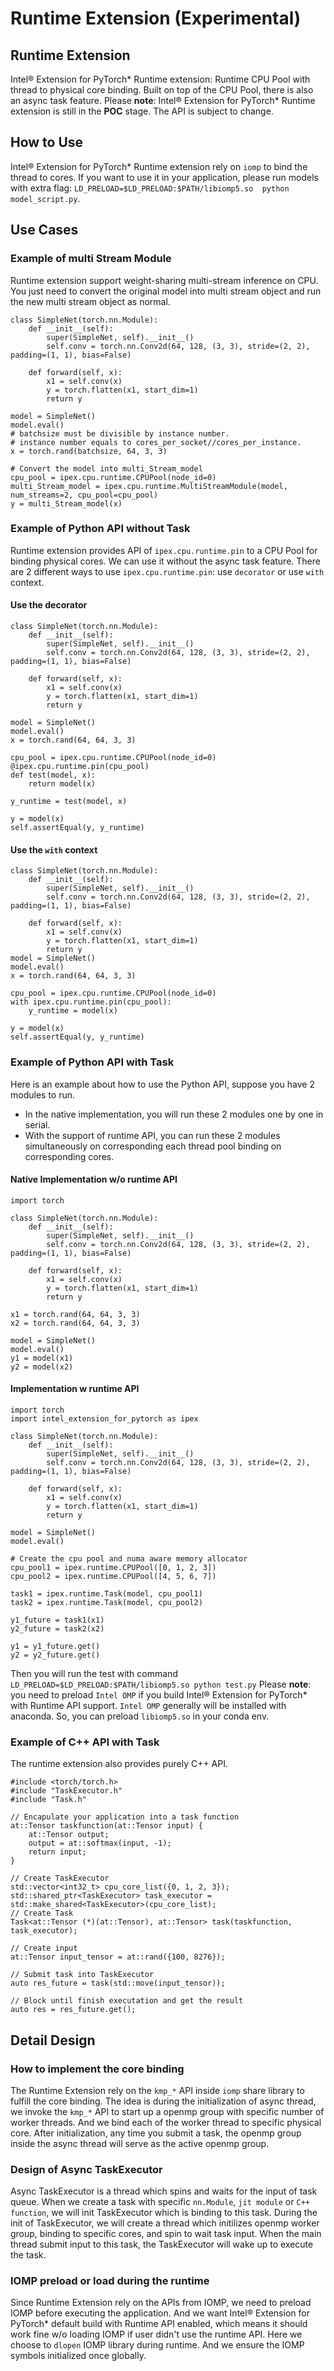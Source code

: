 Runtime Extension (Experimental)
==========================
## Runtime Extension
Intel® Extension for PyTorch\* Runtime extension: Runtime CPU Pool with thread to physical core binding. Built on top of the CPU Pool, there is also an async task feature. Please **note**: Intel® Extension for PyTorch\* Runtime extension is still in the **POC** stage. The API is subject to change.

## How to Use
Intel® Extension for PyTorch\* Runtime extension rely on `iomp` to bind the thread to cores. If you want to use it in your application, please run models with extra flag: `LD_PRELOAD=$LD_PRELOAD:$PATH/libiomp5.so  python model_script.py`.

## Use Cases
### Example of multi Stream Module
Runtime extension support weight-sharing multi-stream inference on CPU. You just need to convert the original model into multi stream object and run the new multi stream object as normal.
```
class SimpleNet(torch.nn.Module):
    def __init__(self):
        super(SimpleNet, self).__init__()
        self.conv = torch.nn.Conv2d(64, 128, (3, 3), stride=(2, 2), padding=(1, 1), bias=False)

    def forward(self, x):
        x1 = self.conv(x)
        y = torch.flatten(x1, start_dim=1)
        return y

model = SimpleNet()
model.eval()
# batchsize must be divisible by instance number.
# instance number equals to cores_per_socket//cores_per_instance.
x = torch.rand(batchsize, 64, 3, 3)

# Convert the model into multi_Stream_model
cpu_pool = ipex.cpu.runtime.CPUPool(node_id=0)
multi_Stream_model = ipex.cpu.runtime.MultiStreamModule(model, num_streams=2, cpu_pool=cpu_pool)
y = multi_Stream_model(x)
```

### Example of Python API without Task
Runtime extension provides API of `ipex.cpu.runtime.pin` to a CPU Pool for binding physical cores. We can use it without the async task feature. There are 2 different ways to use `ipex.cpu.runtime.pin`: use `decorator` or use `with` context.
#### Use the decorator
```
class SimpleNet(torch.nn.Module):
    def __init__(self):
        super(SimpleNet, self).__init__()
        self.conv = torch.nn.Conv2d(64, 128, (3, 3), stride=(2, 2), padding=(1, 1), bias=False)

    def forward(self, x):
        x1 = self.conv(x)
        y = torch.flatten(x1, start_dim=1)
        return y

model = SimpleNet()
model.eval()
x = torch.rand(64, 64, 3, 3)

cpu_pool = ipex.cpu.runtime.CPUPool(node_id=0)
@ipex.cpu.runtime.pin(cpu_pool)
def test(model, x):
    return model(x)

y_runtime = test(model, x)

y = model(x)
self.assertEqual(y, y_runtime)
```

#### Use the `with` context
```
class SimpleNet(torch.nn.Module):
    def __init__(self):
        super(SimpleNet, self).__init__()
        self.conv = torch.nn.Conv2d(64, 128, (3, 3), stride=(2, 2), padding=(1, 1), bias=False)

    def forward(self, x):
        x1 = self.conv(x)
        y = torch.flatten(x1, start_dim=1)
        return y
model = SimpleNet()
model.eval()
x = torch.rand(64, 64, 3, 3)

cpu_pool = ipex.cpu.runtime.CPUPool(node_id=0)
with ipex.cpu.runtime.pin(cpu_pool):
    y_runtime = model(x)

y = model(x)
self.assertEqual(y, y_runtime)
```

### Example of Python API with Task
Here is an example about how to use the Python API, suppose you have 2 modules to run.
* In the native implementation, you will run these 2 modules one by one in serial.
* With the support of runtime API, you can run these 2 modules simultaneously on corresponding each thread pool binding on corresponding cores.

#### Native Implementation w/o runtime API
```
import torch

class SimpleNet(torch.nn.Module):
    def __init__(self):
        super(SimpleNet, self).__init__()
        self.conv = torch.nn.Conv2d(64, 128, (3, 3), stride=(2, 2), padding=(1, 1), bias=False)

    def forward(self, x):
        x1 = self.conv(x)
        y = torch.flatten(x1, start_dim=1)
        return y

x1 = torch.rand(64, 64, 3, 3)
x2 = torch.rand(64, 64, 3, 3)

model = SimpleNet()
model.eval()
y1 = model(x1)
y2 = model(x2)
```

#### Implementation w runtime API
```
import torch
import intel_extension_for_pytorch as ipex

class SimpleNet(torch.nn.Module):
    def __init__(self):
        super(SimpleNet, self).__init__()
        self.conv = torch.nn.Conv2d(64, 128, (3, 3), stride=(2, 2), padding=(1, 1), bias=False)

    def forward(self, x):
        x1 = self.conv(x)
        y = torch.flatten(x1, start_dim=1)
        return y

model = SimpleNet()
model.eval()

# Create the cpu pool and numa aware memory allocator
cpu_pool1 = ipex.runtime.CPUPool([0, 1, 2, 3])
cpu_pool2 = ipex.runtime.CPUPool([4, 5, 6, 7])

task1 = ipex.runtime.Task(model, cpu_pool1)
task2 = ipex.runtime.Task(model, cpu_pool2)

y1_future = task1(x1)
y2_future = task2(x2)

y1 = y1_future.get()
y2 = y2_future.get()
```
Then you will run the test with command `LD_PRELOAD=$LD_PRELOAD:$PATH/libiomp5.so python test.py`
Please **note**: you need to preload `Intel OMP` if you build Intel® Extension for PyTorch\* with Runtime API support. `Intel OMP` generally will be installed with anaconda. So, you can preload `libiomp5.so` in your conda env.

### Example of C++ API with Task
The runtime extension also provides purely C++ API.
```
#include <torch/torch.h>
#include "TaskExecutor.h"
#include "Task.h"

// Encapulate your application into a task function
at::Tensor taskfunction(at::Tensor input) {
    at::Tensor output;
    output = at::softmax(input, -1);
    return input;
}

// Create TaskExecutor
std::vector<int32_t> cpu_core_list({0, 1, 2, 3});
std::shared_ptr<TaskExecutor> task_executor = std::make_shared<TaskExecutor>(cpu_core_list);
// Create Task
Task<at::Tensor (*)(at::Tensor), at::Tensor> task(taskfunction, task_executor);

// Create input
at::Tensor input_tensor = at::rand({100, 8276});

// Submit task into TaskExecutor
auto res_future = task(std::move(input_tensor));

// Block until finish executation and get the result
auto res = res_future.get();

```

## Detail Design
### How to implement the core binding
The Runtime Extension rely on the `kmp_*` API inside `iomp` share library to fulfill the core binding. The idea is during the initialization of async thread, we invoke the `kmp_*` API to start up a openmp group with specific number of worker threads. And we bind each of the worker thread to specific physical core. After initialization, any time you submit a task, the openmp group inside the async thread will serve as the active openmp group.

### Design of Async TaskExecutor
Async TaskExecutor is a thread which spins and waits for the input of task queue. When we create a task with specific `nn.Module`, `jit module` or `C++ function`, we will init TaskExecutor which is binding to this task. During the init of TaskExecutor, we will create a thread which initilizes openmp worker group, binding to specific cores, and spin to wait task input. When the main thread submit input to this task, the TaskExecutor will wake up to execute the task.

### IOMP preload or load during the runtime
Since Runtime Extension rely on the APIs from IOMP, we need to preload IOMP before executing the application. And we want Intel® Extension for PyTorch\* default build with Runtime API enabled, which means it should work fine w/o loading IOMP if user didn't use the runtime API.
Here we choose to `dlopen` IOMP library during runtime. And we ensure the IOMP symbols initialized once globally.

